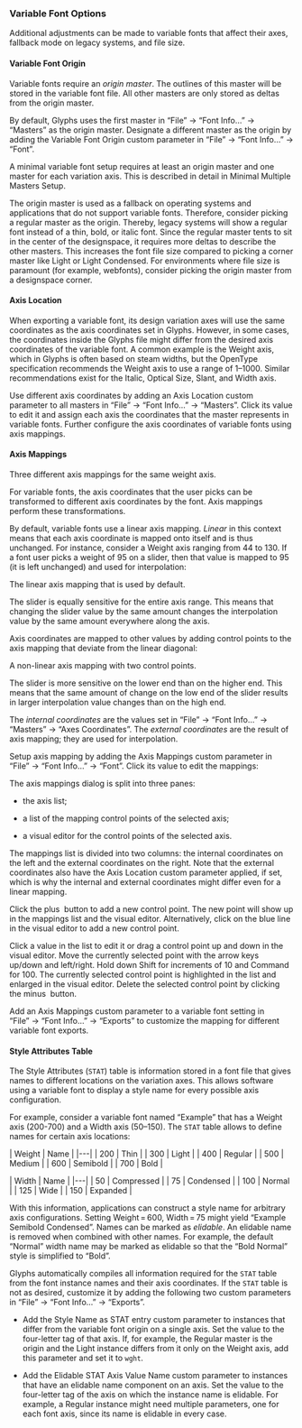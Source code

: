 ### Variable Font Options

Additional adjustments can be made to variable fonts that affect their axes, fallback mode on legacy systems, and file size.

#### Variable Font Origin

Variable fonts require an _origin master_.
The outlines of this master will be stored in the variable font file.
All other masters are only stored as deltas from the origin master.

By default, Glyphs uses the first master in “File” → “Font Info…” → “Masters” as the origin master.
Designate a different master as the origin by adding the Variable Font Origin custom parameter in “File” → “Font Info…” → “Font”.

A minimal variable font setup requires at least an origin master and one master for each variation axis.
This is described in detail in Minimal Multiple Masters Setup.

The origin master is used as a fallback on operating systems and applications that do not support variable fonts.
Therefore, consider picking a regular master as the origin.
Thereby, legacy systems will show a regular font instead of a thin, bold, or italic font.
Since the regular master tents to sit in the center of the designspace, it requires more deltas to describe the other masters.
This increases the font file size compared to picking a corner master like Light or Light Condensed.
For environments where file size is paramount (for example, webfonts), consider picking the origin master from a designspace corner.

#### Axis Location

When exporting a variable font, its design variation axes will use the same coordinates as the axis coordinates set in Glyphs.
However, in some cases, the coordinates inside the Glyphs file might differ from the desired axis coordinates of the variable font.
A common example is the Weight axis, which in Glyphs is often based on steam widths, but the OpenType specification recommends the Weight axis to use a range of 1–1000.
Similar recommendations exist for the Italic, Optical Size, Slant, and Width axis.

Use different axis coordinates by adding an Axis Location custom parameter to all masters in “File” → “Font Info…” → “Masters”.
Click its value to edit it and assign each axis the coordinates that the master represents in variable fonts.
Further configure the axis coordinates of variable fonts using axis mappings.

#### Axis Mappings

Three different axis mappings for the same weight axis.

For variable fonts, the axis coordinates that the user picks can be transformed to different axis coordinates by the font.
Axis mappings perform these transformations.

By default, variable fonts use a linear axis mapping.
_Linear_ in this context means that each axis coordinate is mapped onto itself and is thus unchanged.
For instance, consider a Weight axis ranging from 44 to 130.
If a font user picks a weight of 95 on a slider, then that value is mapped to 95 (it is left unchanged) and used for interpolation:

The linear axis mapping that is used by default.

The slider is equally sensitive for the entire axis range.
This means that changing the slider value by the same amount changes the interpolation value by the same amount everywhere along the axis.

Axis coordinates are mapped to other values by adding control points to the axis mapping that deviate from the linear diagonal:

A non-linear axis mapping with two control points.

The slider is more sensitive on the lower end than on the higher end.
This means that the same amount of change on the low end of the slider results in larger interpolation value changes than on the high end.

The _internal coordinates_ are the values set in “File” → “Font Info…” → “Masters” → “Axes Coordinates”.
The _external coordinates_ are the result of axis mapping; they are used for interpolation.

Setup axis mapping by adding the Axis Mappings custom parameter in “File” → “Font Info…” → “Font”.
Click its value to edit the mappings:

The axis mappings dialog is split into three panes:

- the axis list;

- a list of the mapping control points of the selected axis;

- a visual editor for the control points of the selected axis.

The mappings list is divided into two columns: the internal coordinates on the left and the external coordinates on the right.
Note that the external coordinates also have the Axis Location custom parameter applied, if set, which is why the internal and external coordinates might differ even for a linear mapping.

Click the plus  button to add a new control point.
The new point will show up in the mappings list and the visual editor.
Alternatively, click on the blue line in the visual editor to add a new control point.

Click a value in the list to edit it or drag a control point up and down in the visual editor.
Move the currently selected point with the arrow keys up/down and left/right.
Hold down Shift for increments of 10 and Command for 100.
The currently selected control point is highlighted in the list and enlarged in the visual editor.
Delete the selected control point by clicking the minus  button.

Add an Axis Mappings custom parameter to a variable font setting in “File” → “Font Info…” → “Exports” to customize the mapping for different variable font exports.

#### Style Attributes Table

The Style Attributes (`STAT`) table is information stored in a font file that gives names to different locations on the variation axes.
This allows software using a variable font to display a style name for every possible axis configuration.

For example, consider a variable font named “Example” that has a Weight axis (200-700) and a Width axis (50–150).
The `STAT` table allows to define names for certain axis locations:

| Weight | Name |
|---|
| 200  |  Thin  |
| 300  |  Light  |
| 400  |  Regular  |
| 500  |  Medium  |
| 600  |  Semibold  |
| 700  |  Bold |

 

| Width | Name |
|---|
| 50  |  Compressed  |
| 75  |  Condensed  |
| 100  |  Normal  |
| 125  |  Wide  |
| 150  |  Expanded |

With this information, applications can construct a style name for arbitrary axis configurations.
Setting Weight = 600, Width = 75 might yield “Example Semibold Condensed”.
Names can be marked as _elidable_.
An elidable name is removed when combined with other names.
For example, the default “Normal” width name may be marked as elidable so that the “Bold Normal” style is simplified to “Bold”.

Glyphs automatically compiles all information required for the `STAT` table from the font instance names and their axis coordinates.
If the `STAT` table is not as desired, customize it by adding the following two custom parameters in “File” → “Font Info…” → “Exports”.

- Add the Style Name as STAT entry custom parameter to instances that differ from the variable font origin on a single axis. Set the value to the four-letter tag of that axis. If, for example, the Regular master is the origin and the Light instance differs from it only on the Weight axis, add this parameter and set it to `wght`.

- Add the Elidable STAT Axis Value Name custom parameter to instances that have an elidable name component on an axis. Set the value to the four-letter tag of the axis on which the instance name is elidable. For example, a Regular instance might need multiple parameters, one for each font axis, since its name is elidable in every case.